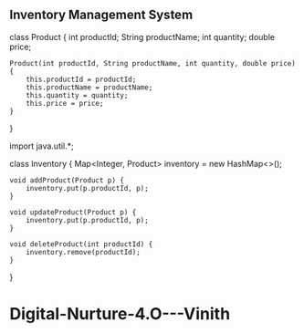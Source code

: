 ##  Inventory Management System

class Product {
    int productId;
    String productName;
    int quantity;
    double price;

    Product(int productId, String productName, int quantity, double price) {
        this.productId = productId;
        this.productName = productName;
        this.quantity = quantity;
        this.price = price;
    }
}

import java.util.*;

class Inventory {
    Map<Integer, Product> inventory = new HashMap<>();

    void addProduct(Product p) {
        inventory.put(p.productId, p);
    }

    void updateProduct(Product p) {
        inventory.put(p.productId, p);
    }

    void deleteProduct(int productId) {
        inventory.remove(productId);
    }
}
# Digital-Nurture-4.O---Vinith
